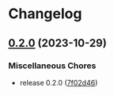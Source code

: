 # Changelog

## [0.2.0](https://github.com/boasvdp/itolparser/compare/0.1.4...v0.2.0) (2023-10-29)


### Miscellaneous Chores

* release 0.2.0 ([7f02d46](https://github.com/boasvdp/itolparser/commit/7f02d465de0d3a5ca515b8a401c00aa3cdb8f232))
